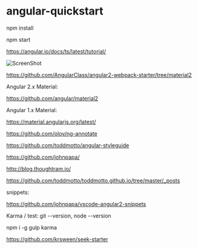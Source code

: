 # angular-quickstart

npm install

npm start

https://angular.io/docs/ts/latest/tutorial/

![ScreenShot](https://angular.io/resources/images/devguide/toh/heroes-list-2.png "Description goes here")

https://github.com/AngularClass/angular2-webpack-starter/tree/material2

Angular 2.x Material:

https://github.com/angular/material2

Angular 1.x Material:

https://material.angularjs.org/latest/

https://github.com/olov/ng-annotate

https://github.com/toddmotto/angular-styleguide

https://github.com/johnpapa/

http://blog.thoughtram.io/

https://github.com/toddmotto/toddmotto.github.io/tree/master/_posts

snippets:

https://github.com/johnpapa/vscode-angular2-snippets

Karma / test:
git --version, node --version

npm i -g gulp karma

https://github.com/krsween/seek-starter
